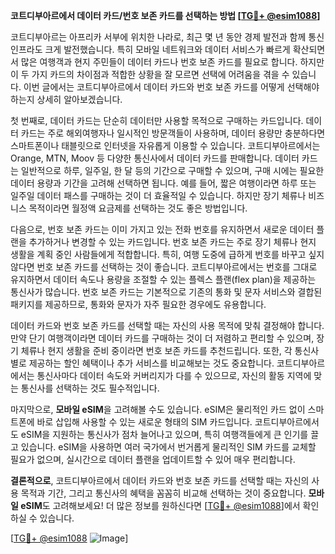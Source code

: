 **코트디부아르에서 데이터 카드/번호 보존 카드를 선택하는 방법 [[TG💪+ @esim1088](https://t.me/s/esim1088)]**

코트디부아르는 아프리카 서부에 위치한 나라로, 최근 몇 년 동안 경제 발전과 함께 통신 인프라도 크게 발전했습니다. 특히 모바일 네트워크와 데이터 서비스가 빠르게 확산되면서 많은 여행객과 현지 주민들이 데이터 카드나 번호 보존 카드를 필요로 합니다. 하지만 이 두 가지 카드의 차이점과 적합한 상황을 잘 모르면 선택에 어려움을 겪을 수 있습니다. 이번 글에서는 코트디부아르에서 데이터 카드와 번호 보존 카드를 어떻게 선택해야 하는지 상세히 알아보겠습니다.

첫 번째로, 데이터 카드는 단순히 데이터만 사용할 목적으로 구매하는 카드입니다. 데이터 카드는 주로 해외여행자나 일시적인 방문객들이 사용하며, 데이터 용량만 충분하다면 스마트폰이나 태블릿으로 인터넷을 자유롭게 이용할 수 있습니다. 코트디부아르에서는 Orange, MTN, Moov 등 다양한 통신사에서 데이터 카드를 판매합니다. 데이터 카드는 일반적으로 하루, 일주일, 한 달 등의 기간으로 구매할 수 있으며, 구매 시에는 필요한 데이터 용량과 기간을 고려해 선택하면 됩니다. 예를 들어, 짧은 여행이라면 하루 또는 일주일 데이터 패스를 구매하는 것이 더 효율적일 수 있습니다. 하지만 장기 체류나 비즈니스 목적이라면 월정액 요금제를 선택하는 것도 좋은 방법입니다.

다음으로, 번호 보존 카드는 이미 가지고 있는 전화 번호를 유지하면서 새로운 데이터 플랜을 추가하거나 변경할 수 있는 카드입니다. 번호 보존 카드는 주로 장기 체류나 현지 생활을 계획 중인 사람들에게 적합합니다. 특히, 여행 도중에 급하게 번호를 바꾸고 싶지 않다면 번호 보존 카드를 선택하는 것이 좋습니다. 코트디부아르에서는 번호를 그대로 유지하면서 데이터 속도나 용량을 조절할 수 있는 플렉스 플랜(flex plan)을 제공하는 통신사가 많습니다. 번호 보존 카드는 기본적으로 기존의 통화 및 문자 서비스와 결합된 패키지를 제공하므로, 통화와 문자가 자주 필요한 경우에도 유용합니다.

데이터 카드와 번호 보존 카드를 선택할 때는 자신의 사용 목적에 맞춰 결정해야 합니다. 만약 단기 여행객이라면 데이터 카드를 구매하는 것이 더 저렴하고 편리할 수 있으며, 장기 체류나 현지 생활을 준비 중이라면 번호 보존 카드를 추천드립니다. 또한, 각 통신사별로 제공하는 할인 혜택이나 추가 서비스를 비교해보는 것도 중요합니다. 코트디부아르에서는 통신사마다 데이터 속도와 커버리지가 다를 수 있으므로, 자신의 활동 지역에 맞는 통신사를 선택하는 것도 필수적입니다.

마지막으로, **모바일 eSIM**을 고려해볼 수도 있습니다. eSIM은 물리적인 카드 없이 스마트폰에 바로 삽입해 사용할 수 있는 새로운 형태의 SIM 카드입니다. 코트디부아르에서도 eSIM을 지원하는 통신사가 점차 늘어나고 있으며, 특히 여행객들에게 큰 인기를 끌고 있습니다. eSIM을 사용하면 여러 국가에서 번거롭게 물리적인 SIM 카드를 교체할 필요가 없으며, 실시간으로 데이터 플랜을 업데이트할 수 있어 매우 편리합니다.

**결론적으로**, 코트디부아르에서 데이터 카드와 번호 보존 카드를 선택할 때는 자신의 사용 목적과 기간, 그리고 통신사의 혜택을 꼼꼼히 비교해 선택하는 것이 중요합니다. **모바일 eSIM**도 고려해보세요! 더 많은 정보를 원하신다면 [[TG💪+ @esim1088](https://t.me/s/esim1088)]에서 확인하실 수 있습니다.

[[TG💪+ @esim1088](https://t.me/s/esim1088) ![Image](https://i.postimg.cc/Y0z9fWf4/image.png)]